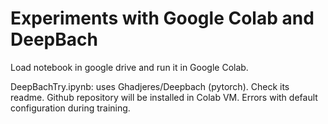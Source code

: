 # Experiments with Google Colab and DeepBach

Load notebook in google drive and run it in Google Colab. 

DeepBachTry.ipynb: uses Ghadjeres/Deepbach (pytorch). Check its readme.
Github repository will be installed in Colab VM.
Errors with default configuration during training.
